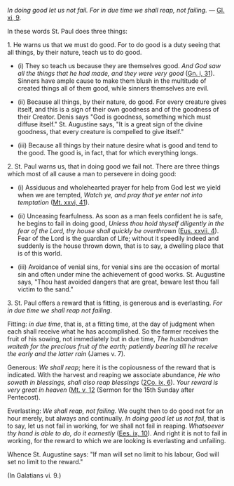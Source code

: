 _In doing good let us not fail. For in due time we shall reap, not failing._ — [Gl. xi, 9](https://vulgata.online/bible/Gl.xi?ed=DR2&vfn=DR2.Gl.xi.9:vs).

In these words St. Paul does three things:

1\. He warns us that we must do good. For to do good is a duty seeing that all things, by their nature, teach us to do good.

- (i) They so teach us because they are themselves good. _And God saw all the things that he had made, and they were very good_ ([Gn. i, 31](https://vulgata.online/bible/Gn.i?ed=DR2&vfn=DR2.Gn.i.31:vs)). Sinners have ample cause to make them blush in the multitude of created things all of them good, while sinners themselves are evil.

- (ii) Because all things, by their nature, do good. For every creature gives itself, and this is a sign of their own goodness and of the goodness of their Creator. Denis says "God is goodness, something which must diffuse itself." St. Augustine says, "It is a great sign of the divine goodness, that every creature is compelled to give itself."

- (iii) Because all things by their nature desire what is good and tend to the good. The good is, in fact, that for which everything longs.

2\. St. Paul warns us, that in doing good we fail not. There are three things which most of all cause a man to persevere in doing good:

- (i) Assiduous and wholehearted prayer for help from God lest we yield when we are tempted, _Watch ye, and pray that ye enter not into temptation_ ([Mt. xxvi, 41](https://vulgata.online/bible/Mt.xxvi?ed=DR2&vfn=DR2.Mt.xxvi.41:vs)).

- (ii) Unceasing fearfulness. As soon as a man feels confident he is safe, he begins to fail in doing good, _Unless thou hold thyself diligently in the fear of the Lord, thy house shall quickly be overthrown_ ([Eus. xxvii, 4](https://vulgata.online/bible/Eus.xxvii?ed=DR2&vfn=DR2.Eus.xxvii.4:vs)). Fear of the Lord is the guardian of Life; without it speedily indeed and suddenly is the house thrown down, that is to say, a dwelling place that is of this world.

- (iii) Avoidance of venial sins, for venial sins are the occasion of mortal sin and often under mine the achievement of good works. St. Augustine says, "Thou hast avoided dangers that are great, beware lest thou fall victim to the sand."

3\. St. Paul offers a reward that is fitting, is generous and is everlasting. _For in due time we shall reap not failing_.

Fitting: _in due time_, that is, at a fitting time, at the day of judgment when each shall receive what he has accomplished. So the farmer receives the fruit of his sowing, not immediately but in due time, _The husbandman waiteth for the precious fruit of the earth; patiently bearing till he receive the early and the latter rain_ (James v. 7).

Generous: _We shall reap_; here it is the copiousness of the reward that is indicated. With the harvest and reaping we associate abundance, _He who soweth in blessings, shall also reap blessings_ ([2Co. ix, 6](https://vulgata.online/bible/2Co.ix?ed=DR2&vfn=DR2.2Co.ix.6:vs)). _Your reward is very great in heaven_ ([Mt. v, 12](https://vulgata.online/bible/Mt.v?ed=DR2&vfn=DR2.Mt.v.12:vs) (Sermon for the 15th Sunday after Pentecost).

Everlasting: _We shall reap, not failing_. We ought then to do good not for an hour merely, but always and continually. _In doing good let us not fail_, that is to say, let us not fail in working, for we shall not fail in reaping. _Whatsoever thy hand is able to do, do it earnestly_ ([Ees. ix, 10](https://vulgata.online/bible/Ees.ix?ed=DR2&vfn=DR2.Ees.ix.10:vs)). And right it is not to fail in working, for the reward to which we are looking is everlasting and unfailing.

Whence St. Augustine says: "If man will set no limit to his labour, God will set no limit to the reward."

(In Galatians vi. 9.)
